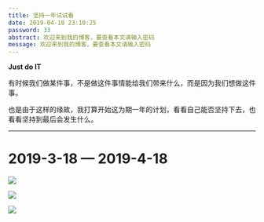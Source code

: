 ```yaml
---
title: 坚持一年试试看
date: 2019-04-18 23:10:25
password: 33
abstract: 欢迎来到我的博客，要查看本文请输入密码
message: 欢迎来到我的博客，要查看本文请输入密码
---
```


**Just do IT**

有时候我们做某件事，不是做这件事情能给我们带来什么，而是因为我们想做这件事。

也是由于这样的缘故，我打算开始这为期一年的计划，看看自己能否坚持下去，也看看坚持到最后会发生什么。

------



# 2019-3-18 — 2019-4-18



![](https://jixiaoyong.github.io/images/20190418231310.png)



![](https://jixiaoyong.github.io/images/20190418231329.png)



![](https://jixiaoyong.github.io/images/20190418231342.png)